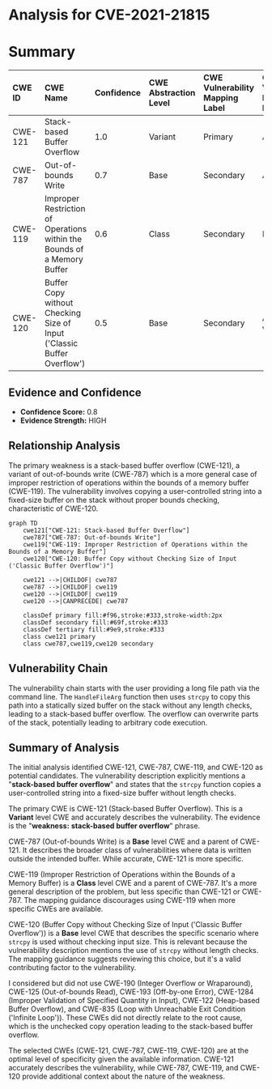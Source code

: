# Analysis for CVE-2021-21815

# Summary
| CWE ID  | CWE Name                                                        | Confidence | CWE Abstraction Level | CWE Vulnerability Mapping Label | CWE-Vulnerability Mapping Notes |
| :-------- | :-------------------------------------------------------------- | :--------- | :-------------------- | :------------------------------ | :------------------------------ |
| CWE-121   | Stack-based Buffer Overflow                                     | 1.0        | Variant               | Primary                         | Allowed                         |
| CWE-787   | Out-of-bounds Write                                             | 0.7        | Base                  | Secondary                       | Allowed                         |
| CWE-119   | Improper Restriction of Operations within the Bounds of a Memory Buffer | 0.6        | Class                 | Secondary                       | Discouraged                      |
| CWE-120   | Buffer Copy without Checking Size of Input ('Classic Buffer Overflow') | 0.5        | Base                  | Secondary                       | Allowed-with-Review             |

## Evidence and Confidence

*   **Confidence Score:** 0.8
*   **Evidence Strength:** HIGH

## Relationship Analysis
The primary weakness is a stack-based buffer overflow (CWE-121), a variant of out-of-bounds write (CWE-787) which is a more general case of improper restriction of operations within the bounds of a memory buffer (CWE-119). The vulnerability involves copying a user-controlled string into a fixed-size buffer on the stack without proper bounds checking, characteristic of CWE-120.

```mermaid
graph TD
    cwe121["CWE-121: Stack-based Buffer Overflow"]
    cwe787["CWE-787: Out-of-bounds Write"]
    cwe119["CWE-119: Improper Restriction of Operations within the Bounds of a Memory Buffer"]
    cwe120["CWE-120: Buffer Copy without Checking Size of Input ('Classic Buffer Overflow')"]
    
    cwe121 -->|CHILDOF| cwe787
    cwe787 -->|CHILDOF| cwe119
    cwe120 -->|CHILDOF| cwe119
    cwe120 -->|CANPRECEDE| cwe787
    
    classDef primary fill:#f96,stroke:#333,stroke-width:2px
    classDef secondary fill:#69f,stroke:#333
    classDef tertiary fill:#9e9,stroke:#333
    class cwe121 primary
    class cwe787,cwe119,cwe120 secondary
```

## Vulnerability Chain
The vulnerability chain starts with the user providing a long file path via the command line. The `HandleFileArg` function then uses `strcpy` to copy this path into a statically sized buffer on the stack without any length checks, leading to a stack-based buffer overflow. The overflow can overwrite parts of the stack, potentially leading to arbitrary code execution.

## Summary of Analysis
The initial analysis identified CWE-121, CWE-787, CWE-119, and CWE-120 as potential candidates. The vulnerability description explicitly mentions a "**stack-based buffer overflow**" and states that the `strcpy` function copies a user-controlled string into a fixed-size buffer without length checks.

The primary CWE is CWE-121 (Stack-based Buffer Overflow). This is a **Variant** level CWE and accurately describes the vulnerability. The evidence is the "**weakness:** **stack-based buffer overflow**" phrase.

CWE-787 (Out-of-bounds Write) is a **Base** level CWE and a parent of CWE-121. It describes the broader class of vulnerabilities where data is written outside the intended buffer. While accurate, CWE-121 is more specific.

CWE-119 (Improper Restriction of Operations within the Bounds of a Memory Buffer) is a **Class** level CWE and a parent of CWE-787. It's a more general description of the problem, but less specific than CWE-121 or CWE-787. The mapping guidance discourages using CWE-119 when more specific CWEs are available.

CWE-120 (Buffer Copy without Checking Size of Input ('Classic Buffer Overflow')) is a **Base** level CWE that describes the specific scenario where `strcpy` is used without checking input size. This is relevant because the vulnerability description mentions the use of `strcpy` without length checks. The mapping guidance suggests reviewing this choice, but it's a valid contributing factor to the vulnerability.

I considered but did not use CWE-190 (Integer Overflow or Wraparound), CWE-125 (Out-of-bounds Read), CWE-193 (Off-by-one Error), CWE-1284 (Improper Validation of Specified Quantity in Input), CWE-122 (Heap-based Buffer Overflow), and CWE-835 (Loop with Unreachable Exit Condition ('Infinite Loop')). These CWEs did not directly relate to the root cause, which is the unchecked copy operation leading to the stack-based buffer overflow.

The selected CWEs (CWE-121, CWE-787, CWE-119, CWE-120) are at the optimal level of specificity given the available information. CWE-121 accurately describes the vulnerability, while CWE-787, CWE-119, and CWE-120 provide additional context about the nature of the weakness.